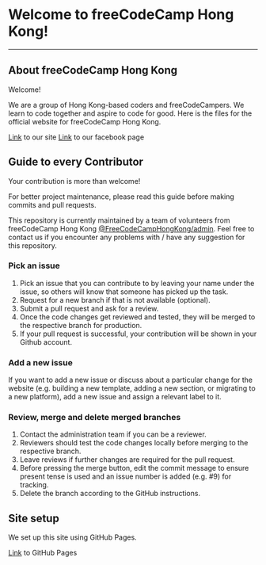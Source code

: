 # Welcome to freeCodeCamp Hong Kong!
---
## About freeCodeCamp Hong Kong

Welcome! 

We are a group of Hong Kong-based coders and freeCodeCampers. We learn to code together and aspire to code for good.  Here is the files for the official website for freeCodeCamp Hong Kong.

[Link](https://freecodecamphongkong.github.io/) to our site
[Link](https://zh-hk.facebook.com/groups/free.code.camp.hk/) to our facebook page


## Guide to every Contributor
Your contribution is more than welcome!

For better project maintenance, please read this guide before making commits and pull requests. 

This repository is currently maintained by a team of volunteers from freeCodeCamp Hong Kong [@FreeCodeCampHongKong/admin](https://github.com/orgs/FreeCodeCampHongKong/teams/admin/members). Feel free to contact us if you encounter any problems with / have any suggestion for this repository.

### Pick an issue
1. Pick an issue that you can contribute to by leaving your name under the issue, so others will know that someone has picked up the task.
2. Request for a new branch if that is not available (optional).
3. Submit a pull request and ask for a review.
4. Once the code changes get reviewed and tested, they will be merged to the respective branch for production.
5. If your pull request is successful, your contribution will be shown in your Github account.

### Add a new issue
If you want to add a new issue or discuss about a particular change for the website (e.g. building a new template, adding a new section, or migrating to a new platform), add a new issue and assign a relevant label to it.

### Review, merge and delete merged branches
1. Contact the administration team if you can be a reviewer.
2. Reviewers should test the code changes locally before merging to the respective branch.
3. Leave reviews if further changes are required for the pull request.
4. Before pressing the merge button, edit the commit message to ensure present tense is used and an issue number is added (e.g. #9) for tracking.
5. Delete the branch according to the GitHub instructions.


## Site setup

We set up this site using GitHub Pages.

[Link](https://pages.github.com/) to GitHub Pages



